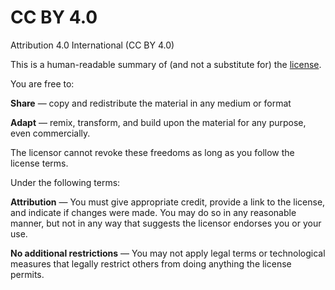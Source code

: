 # CC BY 4.0

Attribution 4.0 International (CC BY 4.0)

This is a human-readable summary of (and not a substitute for) the [license](https://creativecommons.org/licenses/by/4.0/legalcode).

You are free to:

__Share__ — copy and redistribute the material in any medium or format

__Adapt__ — remix, transform, and build upon the material for any purpose, even commercially.

The licensor cannot revoke these freedoms as long as you follow the license terms.

Under the following terms:

__Attribution__ — You must give appropriate credit, provide a link to the license, and indicate if changes were made. You may do so in any reasonable manner, but not in any way that suggests the licensor endorses you or your use.

__No additional restrictions__ — You may not apply legal terms or technological measures that legally restrict others from doing anything the license permits.
